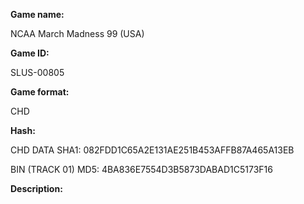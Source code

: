 **Game name:**

NCAA March Madness 99 (USA)

**Game ID:**

SLUS-00805

**Game format:**

CHD

**Hash:**

CHD DATA SHA1: 082FDD1C65A2E131AE251B453AFFB87A465A13EB

BIN (TRACK 01) MD5: 4BA836E7554D3B5873DABAD1C5173F16

**Description:**

